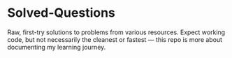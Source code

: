 # Solved-Questions
Raw, first-try solutions to problems from various resources. Expect working code, but not necessarily the cleanest or fastest — this repo is more about documenting my learning journey.
